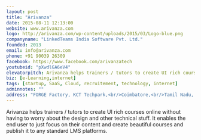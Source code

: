 ```yaml
---
layout: post
title: "Arivanza"
date: 2015-08-11 12:13:00
website: www.arivanza.com
logo: http://arivanza.com/wp-content/uploads/2015/03/Logo-blue.png
companyname: "LinkedTeams India Software Pvt. Ltd."
founded: 2013
email: info@arivanza.com
phone: +91 90039 26309
facebook: https://www.facebook.com/arivanzatech
youtubeid: "pXwdlGA6eV4"
elevatorpitch: Arivanza helps trainers / tutors to create UI rich courses online
biz: [e-Learning,internet]
tags: [startup, SaaS, Cloud, recruitement, technology, internet]
adminnotes: ""
address: "FORGE Factory, KCT Techpark,<br/>Coimbatore,<br/>Tamil Nadu, India."
---
```

Arivanza helps trainers / tutors to create UI rich courses online without having to worry about the design and other technical stuff. It enables the end user to just focus on their content and create beautiful courses and publish it to any standard LMS platforms.
